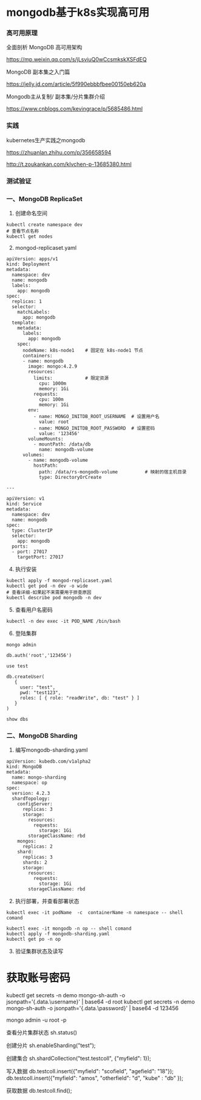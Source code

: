 # mongodb基于k8s实现高可用


### 高可用原理

全面剖析 MongoDB 高可用架构

https://mp.weixin.qq.com/s/jLsviuQ0wCcsmkskXSFdEQ



MongoDB 副本集之入门篇

https://jelly.jd.com/article/5f990ebbbfbee00150eb620a



Mongodb主从复制/ 副本集/分片集群介绍

https://www.cnblogs.com/kevingrace/p/5685486.html



### 实践

kubernetes生产实践之mongodb

https://zhuanlan.zhihu.com/p/356658594

http://t.zoukankan.com/klvchen-p-13685380.html

### 测试验证


### 一、MongoDB ReplicaSet

1. 创建命名空间

```
kubectl create namespace dev
# 查看节点名称
kubectl get nodes
```

2. mongod-replicaset.yaml

```
apiVersion: apps/v1 
kind: Deployment
metadata:
  namespace: dev
  name: mongodb
  labels:
    app: mongodb
spec:
  replicas: 1
  selector:
    matchLabels:
      app: mongodb
  template:
    metadata:
      labels:
        app: mongodb
    spec:
      nodeName: k8s-node1    # 固定在 k8s-node1 节点
      containers:
      - name: mongodb
        image: mongo:4.2.9
        resources:
          limits:            # 限定资源
            cpu: 1000m
            memory: 1Gi
          requests:
            cpu: 100m
            memory: 1Gi
        env:
          - name: MONGO_INITDB_ROOT_USERNAME  # 设置用户名
            value: root
          - name: MONGO_INITDB_ROOT_PASSWORD  # 设置密码
            value: '123456'
        volumeMounts:
          - mountPath: /data/db                    
            name: mongodb-volume
      volumes:
        - name: mongodb-volume
          hostPath:
            path: /data/rs-mongodb-volume          # 映射的宿主机目录
            type: DirectoryOrCreate
 
---

apiVersion: v1
kind: Service
metadata:
  namespace: dev
  name: mongodb
spec:
  type: ClusterIP
  selector:
    app: mongodb
  ports:
  - port: 27017
    targetPort: 27017
```

4. 执行安装 

```
kubectl apply -f mongod-replicaset.yaml
kubectl get pod -n dev -o wide
# 查看详细-如果起不来需要用于排查原因
kubectl describe pod mongodb -n dev
```

5. 查看用户名密码

```
kubectl -n dev exec -it POD_NAME /bin/bash
```

6. 登陆集群

```
mongo admin

db.auth('root','123456')

use test

db.createUser(
   {
     user: "test",
     pwd: "test123",
     roles: [ { role: "readWrite", db: "test" } ]
   }
)

show dbs
```


### 二、MongoDB Sharding

1. 编写mongodb-sharding.yaml

```
apiVersion: kubedb.com/v1alpha2
kind: MongoDB
metadata:
  name: mongo-sharding
  namespace: op
spec:
  version: 4.2.3
  shardTopology:
    configServer:
      replicas: 3
      storage:
        resources:
          requests:
            storage: 1Gi
        storageClassName: rbd
    mongos:
      replicas: 2
    shard:
      replicas: 3
      shards: 2
      storage:
        resources:
          requests:
            storage: 1Gi
        storageClassName: rbd
```

2. 执行部署，并查看部署状态

```
kubectl exec -it podName  -c  containerName -n namespace -- shell comand

kubectl exec -it mongodb -n op -- shell comand
kubectl apply -f mongodb-sharding.yaml
kubectl get po -n op
```

3. 验证集群状态及读写



# 获取账号密码
kubectl get secrets -n demo mongo-sh-auth -o jsonpath='{.data.\username}' | base64 -d
root
kubectl get secrets -n demo mongo-sh-auth -o jsonpath='{.data.\password}' | base64 -d
123456

mongo admin -u root -p

查看分片集群状态
sh.status()


创建分片
sh.enableSharding("test");

创建集合
sh.shardCollection("test.testcoll", {"myfield": 1});

写入数据
db.testcoll.insert({"myfield": "scofield", "agefield": "18"});
db.testcoll.insert({"myfield": "amos", "otherfield": "d", "kube" : "db" });

获取数据
db.testcoll.find();














